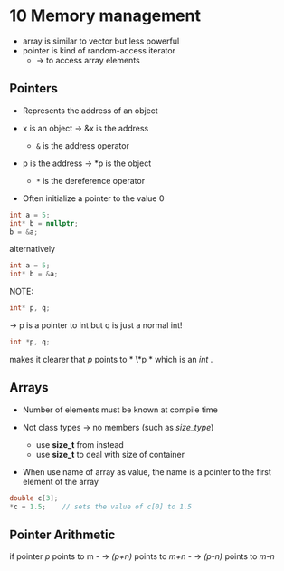 # 10 Memory management

- array is similar to vector but less powerful
- pointer is kind of random-access iterator
    - &rarr; to access array elements


## Pointers
- Represents the address of an object

- x is an object &rarr; &x is the address
    - `&` is the address operator
- p is the address &rarr; *p is the object
    - `*` is the dereference operator

- Often initialize a pointer to the value 0

```c++
int a = 5;
int* b = nullptr;
b = &a;
```

alternatively

```c++
int a = 5;
int* b = &a;
```

NOTE:
```c++
int* p, q;
```
&rarr; p is a pointer to int but q is just a normal int!

```c++
int *p, q;
```
makes it clearer that *p* points to * \\*p * which is an *int*
.


## Arrays
- Number of elements must be known at compile time
- Not class types &rarr; no members (such as *size_type*)
    - use **size_t** from *<cstddef>* instead
    - use **size_t** to deal with size of container

- When use name of array as value, the name is a pointer to the first element of the array
```c++
double c[3];
*c = 1.5;    // sets the value of c[0] to 1.5
```

## Pointer Arithmetic

if pointer *p* points to m
    - &rarr; *(p+n)* points to *m+n*
    - &rarr; *(p-n)* points to *m-n*

